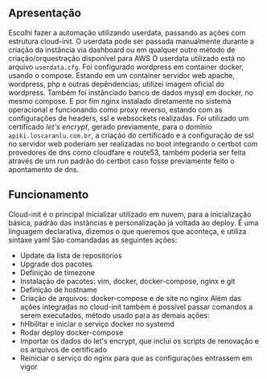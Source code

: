 ## Apresentação

Escolhi fazer a automação utilizando userdata, passando as ações com estrutura cloud-init.
O userdata pode ser passada manualmente durante a criação da instãncia via dashboard ou em qualquer outro método de criação/orquestração disponível para AWS
O userdata utilizado está no arquivo `userdata.cfg`.
Foi configurado wordpress em container docker, usando o compose. Estando em um container servidor web apache, wordpress, php e outras depêndencias; utilizei imagem oficial do wordpress.
Também foi instânciado banco de dados mysql em docker, no mesmo compose.
E por fim nginx instalado diretamente no sistema operacional e funcionando como proxy reverso, estando com as configurações de headers, ssl e websockets realizadas.
Foi utilizado um certificado *let's encrypt*, gerado previamente, para o domínio `apiki.loscaranlu.com.br`, a criação do certificado e a configuração de ssl no servidor web poderiam ser realizadas no boot integrando o certbot com provedores de dns como cloudfare e route53, também poderia ser feita através de um run padrão do certbot caso fosse previamente feito o apontamento de dns.


## Funcionamento
Cloud-init é o principal inicializar utilizado em nuvem, para a inicialização básica, padrão das instâncias e personalização já voltada ao deploy.
É uma linguagem declarativa, dizemos o que queremos que aconteça, e utiliza sintaxe yaml
São comandadas as seguintes ações:
- Update da lista de repositórios
- Upgrade dos pacotes
- Definição de timezone
- Instalação de pacotes: vim, docker, docker-compose, nginx e git
- Definição de hostname
- Criação de arquivos: docker-compose e de site no nginx
Além das ações integradas no cloud-init também é possível passar comandos a serem executados, método usado para as demais ações:
- hHbilitar e iniciar o serviço docker no systemd
- Rodar deploy docker-compose
- Importar os dados do let's encrypt, que inclui os scripts de renovação e os arquivos de certificado
- Reiniciar o serviço do nginx para que as configurações entrassem em vigor




